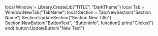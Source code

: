 local Window = Library.CreateLib("TITLE", "DarkTheme")
local Tab = Window:NewTab("TabName")
local Section = Tab:NewSection("Section Name")
Section:UpdateSection("Section New Title")
Section:NewButton("ButtonText", "ButtonInfo", function()
    print("Clicked")
end)
button:UpdateButton("New Text")
